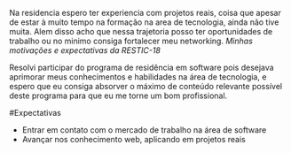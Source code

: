 Na residencia espero ter experiencia com projetos reais, coisa que apesar de estar à muito tempo na formação na area de tecnologia, ainda não tive muita.
Alem disso acho que nessa trajetoria posso ter oportunidades de trabalho ou no minimo consiga fortalecer meu networking.
*Minhas motivações e expectativas da RESTIC-18*

Resolvi participar do programa de residência em software pois desejava aprimorar meus conhecimentos e habilidades na área de tecnologia, e espero que eu consiga absorver o máximo de conteúdo relevante possível deste programa para que eu me torne um bom profissional.

#Expectativas

- Entrar em contato com o mercado de trabalho na área de software
- Avançar nos conhecimento web, aplicando em projetos reais

